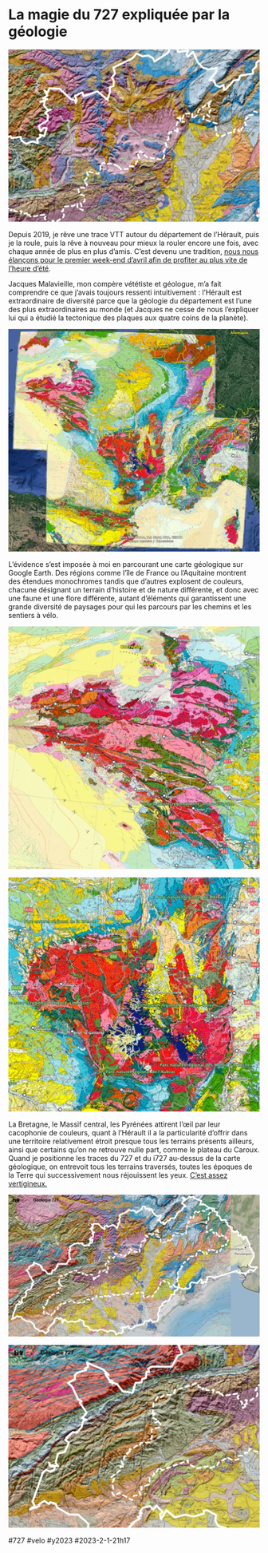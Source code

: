 # La magie du 727 expliquée par la géologie

![Géologie de l'Hérault](_i/geo6.webp)

Depuis 2019, je rêve une trace VTT autour du département de l’Hérault, puis je la roule, puis la rêve à nouveau pour mieux la rouler encore une fois, avec chaque année de plus en plus d’amis. C’est devenu une tradition, [nous nous élançons pour le premier week-end d’avril afin de profiter au plus vite de l’heure d’été](../../../../page/727gd.md).

Jacques Malavieille, mon compère vététiste et géologue, m’a fait comprendre ce que j’avais toujours ressenti intuitivement : l’Hérault est extraordinaire de diversité parce que la géologie du département est l’une des plus extraordinaires au monde (et Jacques ne cesse de nous l’expliquer lui qui a étudié la tectonique des plaques aux quatre coins de la planète).

![France géologique](_i/geo01.webp)

L’évidence s’est imposée à moi en parcourant une carte géologique sur Google Earth. Des régions comme l’île de France ou l’Aquitaine montrent des étendues monochromes tandis que d’autres explosent de couleurs, chacune désignant un terrain d’histoire et de nature différente, et donc avec une faune et une flore différente, autant d’éléments qui garantissent une grande diversité de paysages pour qui les parcours par les chemins et les sentiers à vélo.

![Bretagne](_i/geo02.webp)

![Massif central](_i/geo03.webp)

La Bretagne, le Massif central, les Pyrénées attirent l’œil par leur cacophonie de couleurs, quant à l’Hérault il a la particularité d’offrir dans une territoire relativement étroit presque tous les terrains présents ailleurs, ainsi que certains qu’on ne retrouve nulle part, comme le plateau du Caroux. Quand je positionne les traces du 727 et du i727 au-dessus de la carte géologique, on entrevoit tous les terrains traversés, toutes les époques de la Terre qui successivement nous réjouissent les yeux. [C’est assez vertigineux.](https://felt.com/map/Geologie-727-yRBy6TSmTXGYAH9Ab09BO4TD)

![La géologie du 727](_i/geo04.webp)

![Zoom](_i/geo05.webp)

#727 #velo #y2023 #2023-2-1-21h17
